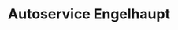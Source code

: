 ---
title: "Autoservice Engelhaupt"
url: /floh-seligenthal/autoservice-engelhaupt/
shop: Autowerkstatt
---